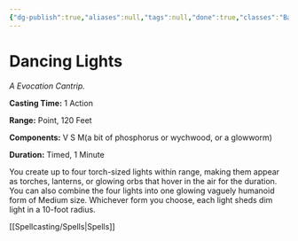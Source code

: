 ```yaml
---
{"dg-publish":true,"aliases":null,"tags":null,"done":true,"classes":"Bard, Sorcerer, Wizard, Artificer,","spellLevel":0,"school":"Evocation","source":"PHB","permalink":"/spells/dancing-lights/","dgHomeLink":false,"dgPassFrontmatter":true}
---
```


# Dancing Lights
*A Evocation Cantrip.*

**Casting Time:** 1 Action

**Range:** Point, 120 Feet

**Components:** V S M(a bit of phosphorus or wychwood, or a glowworm)

**Duration:** Timed, 1 Minute

You create up to four torch-sized lights within range, making them appear as torches, lanterns, or glowing orbs that hover in the air for the duration. You can also combine the four lights into one glowing vaguely humanoid form of Medium size. Whichever form you choose, each light sheds dim light in a 10-foot radius.

[[Spellcasting/Spells|Spells]]